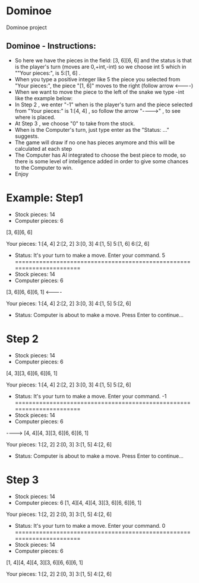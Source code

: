 # Dominoe
Dominoe project

## Dominoe - Instructions:

- So here we have the pieces in the field: [3, 6][6, 6] and the status is that is the player's turn (moves are 0,+int,-int) so we choose int 5 which in ""Your pieces:", is 5:[1, 6] .
- When you type a positive integer like 5 the piece you selected from "Your pieces:", the piece "[1, 6]" moves to the right (follow arrow <----)
- When we want to move the piece to the left of the snake we type -int like the example below:
- In Step 2 , we enter "-1" when is the player's turn and the piece selected from "Your pieces:" is 1:[4, 4] , so follow the arrow "---->" , to see where is placed.
- At Step 3 , we choose "0" to take from the stock.
- When is the Computer's turn, just type enter as the "Status: ..." suggests.
- The game will draw if no one has pieces anymore and this will be calculated at each step
- The Computer has AI integrated to choose the best piece to mode, so there is some level of inteligence added in order to give some chances to the Computer to win.
- Enjoy







Example: Step1
======================================================================
- Stock pieces:  14
- Computer pieces:  6

[3, 6][6, 6] 

Your pieces:
1:[4, 4]
2:[2, 2]
3:[0, 3]
4:[1, 5]
5:[1, 6]
6:[2, 6]

 - Status: It's your turn to make a move. Enter your command.
5
======================================================================
- Stock pieces:  14
- Computer pieces:  6

[3, 6][6, 6][6, 1] <----

Your pieces:
1:[4, 4]
2:[2, 2]
3:[0, 3]
4:[1, 5]
5:[2, 6]

- Status: Computer is about to make a move. Press Enter to continue...

Step 2
======================================================================
- Stock pieces:  14
- Computer pieces:  6

[4, 3][3, 6][6, 6][6, 1]

Your pieces:
1:[4, 4]
2:[2, 2]
3:[0, 3]
4:[1, 5]
5:[2, 6]

- Status: It's your turn to make a move. Enter your command.
-1
======================================================================
- Stock pieces:  14
- Computer pieces:  6

----> [4, 4][4, 3][3, 6][6, 6][6, 1]

Your pieces:
1:[2, 2]
2:[0, 3]
3:[1, 5]
4:[2, 6]

- Status: Computer is about to make a move. Press Enter to continue...

Step 3 
======================================================================
- Stock pieces:  14
- Computer pieces:  6
[1, 4][4, 4][4, 3][3, 6][6, 6][6, 1]

Your pieces:
1:[2, 2]
2:[0, 3]
3:[1, 5]
4:[2, 6]

- Status: It's your turn to make a move. Enter your command.
0
======================================================================
- Stock pieces:  14
- Computer pieces:  6

[1, 4][4, 4][4, 3][3, 6][6, 6][6, 1]

Your pieces:
1:[2, 2]
2:[0, 3]
3:[1, 5]
4:[2, 6]
